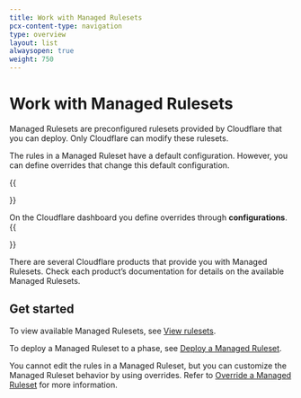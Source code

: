 ```yaml
---
title: Work with Managed Rulesets
pcx-content-type: navigation
type: overview
layout: list
alwaysopen: true
weight: 750
---
```


# Work with Managed Rulesets

Managed Rulesets are preconfigured rulesets provided by Cloudflare that you can deploy. Only Cloudflare can modify these rulesets.

The rules in a Managed Ruleset have a default configuration. However, you can define overrides that change this default configuration.

{{<Aside type="note" header="Note">}}

On the Cloudflare dashboard you define overrides through **configurations**.
{{</Aside>}}

There are several Cloudflare products that provide you with Managed Rulesets. Check each product’s documentation for details on the available Managed Rulesets.

## Get started

To view available Managed Rulesets, see [View rulesets](/ruleset-engine/basic-operations/view-rulesets/).

To deploy a Managed Ruleset to a phase, see [Deploy a Managed Ruleset](/ruleset-engine/managed-rulesets/deploy-managed-ruleset/).

You cannot edit the rules in a Managed Ruleset, but you can customize the Managed Ruleset behavior by using overrides. Refer to [Override a Managed Ruleset](/ruleset-engine/managed-rulesets/override-managed-ruleset/) for more information.
